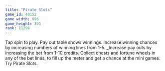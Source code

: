 ```yaml
---
title: "Pirate Slots"
game_id: 40152
game_width: 696
game_height: 391
rank: 11200
---
```

Tap spin to play. Pay out table shows winnings. Increase winning chances by increasing numbers of winning lines from 1-5. _Increase pay outs by increasing the bet from 1-10 credits. Collect chests and fortune wheels in any of the bet lines, to fill up the meter and get a chance at the mini games. Try Pirate Slots.